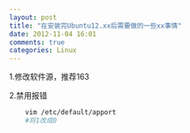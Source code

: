 ```yaml
---
layout: post
title: "在安装完Ubuntu12.xx后需要做的一些xx事情"
date: 2012-11-04 16:01
comments: true
categories: Linux
---
```



1.修改软件源，推荐163

2.禁用报错
``` bash
    vim /etc/default/apport
    #将1改成0
```
